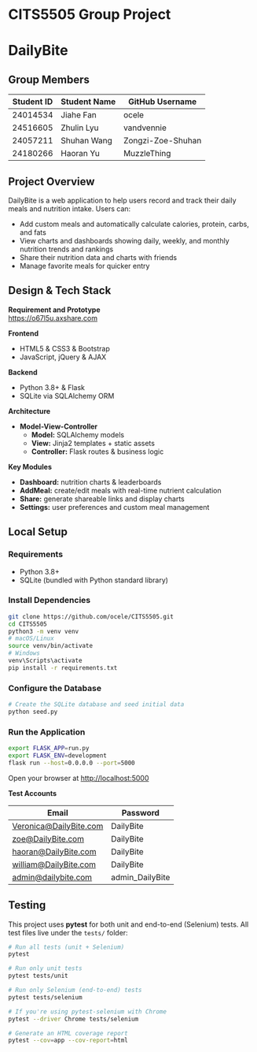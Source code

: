 # CITS5505 Group Project

# DailyBite
## Group Members

| Student ID | Student Name     | GitHub Username   |
|------------|------------------|-------------------|
| 24014534   | Jiahe Fan        | ocele             |
| 24516605   | Zhulin Lyu       | vandvennie        |
| 24057211   | Shuhan Wang      | Zongzi-Zoe-Shuhan |
| 24180266   | Haoran Yu        | MuzzleThing       |


## Project Overview

DailyBite is a web application to help users record and track their daily meals and nutrition intake. Users can:

- Add custom meals and automatically calculate calories, protein, carbs, and fats  
- View charts and dashboards showing daily, weekly, and monthly nutrition trends and rankings  
- Share their nutrition data and charts with friends  
- Manage favorite meals for quicker entry  

## Design & Tech Stack

**Requirement and Prototype**  
https://o67l5u.axshare.com

**Frontend**  
- HTML5 & CSS3 & Bootstrap  
- JavaScript, jQuery & AJAX  

**Backend**  
- Python 3.8+ & Flask  
- SQLite via SQLAlchemy ORM  

**Architecture**  
- **Model-View-Controller**  
  - **Model:** SQLAlchemy models  
  - **View:** Jinja2 templates + static assets  
  - **Controller:** Flask routes & business logic  

**Key Modules**  
- **Dashboard:** nutrition charts & leaderboards  
- **AddMeal:** create/edit meals with real-time nutrient calculation  
- **Share:** generate shareable links and display charts  
- **Settings:** user preferences and custom meal management  


## Local Setup

### Requirements

- Python 3.8+  
- SQLite (bundled with Python standard library)  

### Install Dependencies

```bash
git clone https://github.com/ocele/CITS5505.git
cd CITS5505
python3 -m venv venv
# macOS/Linux
source venv/bin/activate
# Windows
venv\Scripts\activate
pip install -r requirements.txt
```

### Configure the Database

```bash
# Create the SQLite database and seed initial data
python seed.py
```

### Run the Application

```bash
export FLASK_APP=run.py
export FLASK_ENV=development
flask run --host=0.0.0.0 --port=5000
```

Open your browser at [http://localhost:5000](http://localhost:5000)

**Test Accounts**

| Email                     | Password         |
|---------------------------|------------------|
| Veronica@DailyBite.com    | DailyBite        |
| zoe@DailyBite.com         | DailyBite        |
| haoran@DailyBite.com      | DailyBite        |
| william@DailyBite.com     | DailyBite        |
| admin@dailybite.com       | admin_DailyBite  |


## Testing

This project uses **pytest** for both unit and end-to-end (Selenium) tests. All test files live under the `tests/` folder:

```bash
# Run all tests (unit + Selenium)
pytest

# Run only unit tests
pytest tests/unit

# Run only Selenium (end-to-end) tests
pytest tests/selenium

# If you're using pytest-selenium with Chrome
pytest --driver Chrome tests/selenium

# Generate an HTML coverage report
pytest --cov=app --cov-report=html
```